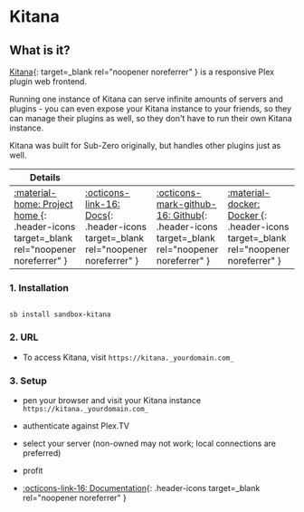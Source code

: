 # Kitana

## What is it?

[Kitana](https://github.com/pannal/Kitana){: target=_blank rel="noopener noreferrer" } is a responsive Plex plugin web frontend.

Running one instance of Kitana can serve infinite amounts of servers and plugins - you can even expose your Kitana instance to your friends, so they can manage their plugins as well, so they don't have to run their own Kitana instance.

Kitana was built for Sub-Zero originally, but handles other plugins just as well.

| Details     |             |             |             |
|-------------|-------------|-------------|-------------|
| [:material-home: Project home ](https://github.com/pannal/Kitana){: .header-icons target=_blank rel="noopener noreferrer" } | [:octicons-link-16: Docs](https://github.com/pannal/Kitana){: .header-icons target=_blank rel="noopener noreferrer" } | [:octicons-mark-github-16: Github](https://github.com/pannal/Kitana){: .header-icons target=_blank rel="noopener noreferrer" } | [:material-docker: Docker ](https://hub.docker.com/r/pannal/kitana){: .header-icons target=_blank rel="noopener noreferrer" }|

### 1. Installation

``` shell

sb install sandbox-kitana

```

### 2. URL

- To access Kitana, visit `https://kitana._yourdomain.com_`

### 3. Setup

- pen your browser and visit your Kitana instance `https://kitana._yourdomain.com_`

- authenticate against Plex.TV

- select your server (non-owned may not work; local connections are preferred)

- profit

- [:octicons-link-16: Documentation](https://github.com/pannal/Kitana){: .header-icons target=_blank rel="noopener noreferrer" }
